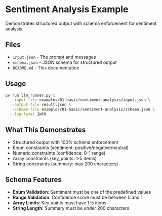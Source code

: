 # Sentiment Analysis Example

Demonstrates structured output with schema enforcement for sentiment analysis.

## Files
- `input.json` - The prompt and messages
- `schema.json` - JSON schema for structured output
- `README.md` - This documentation

## Usage
```bash
uv run llm_runner.py \
  --input-file examples/01-basic/sentiment-analysis/input.json \
  --output-file result.json \
  --schema-file examples/01-basic/sentiment-analysis/schema.json \
  --log-level INFO
```

## What This Demonstrates
- Structured output with 100% schema enforcement
- Enum constraints (sentiment: positive/negative/neutral)
- Numeric constraints (confidence: 0-1 range)
- Array constraints (key_points: 1-5 items)
- String constraints (summary: max 200 characters)

## Schema Features
- **Enum Validation**: Sentiment must be one of the predefined values
- **Range Validation**: Confidence score must be between 0 and 1
- **Array Limits**: Key points must have 1-5 items
- **String Length**: Summary must be under 200 characters 